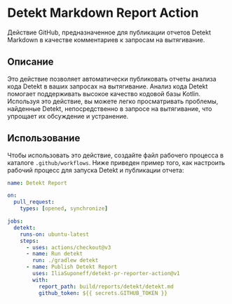 # Detekt Markdown Report Action

Действие GitHub, предназначенное для публикации отчетов Detekt Markdown в качестве комментариев к запросам на вытягивание.

## Описание

Это действие позволяет автоматически публиковать отчеты анализа кода Detekt в ваших запросах на вытягивание. Анализ кода Detekt помогает поддерживать высокое качество кодовой базы Kotlin. Используя это действие, вы можете легко просматривать проблемы, найденные Detekt, непосредственно в запросе на вытягивание, что упрощает их обсуждение и устранение.

## Использование

Чтобы использовать это действие, создайте файл рабочего процесса в каталоге `.github/workflows`. Ниже приведен пример того, как настроить рабочий процесс для запуска Detekt и публикации отчета:

```yaml
name: Detekt Report

on:
  pull_request:
    types: [opened, synchronize]

jobs:
  detekt:
    runs-on: ubuntu-latest
    steps:
      - uses: actions/checkout@v3
      - name: Run detekt
        run: ./gradlew detekt
      - name: Publish Detekt Report
        uses: IliaSuponeff/detekt-pr-reporter-action@v1
        with:
          report_path: build/reports/detekt/detekt.md
          github_token: ${{ secrets.GITHUB_TOKEN }}
